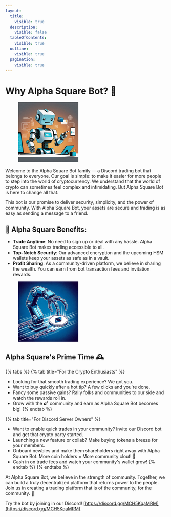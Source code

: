 ```yaml
---
layout:
  title:
    visible: true
  description:
    visible: false
  tableOfContents:
    visible: true
  outline:
    visible: true
  pagination:
    visible: true
---
```


# Why Alpha Square Bot? 🚀

<figure><img src=".gitbook/assets/download (3).png" alt="" width="188"><figcaption></figcaption></figure>

Welcome to the Alpha Square Bot family — a Discord trading bot that belongs to everyone. Our goal is simple: to make it easier for more people to step into the world of cryptocurrency. We understand that the world of crypto can sometimes feel complex and intimidating. But Alpha Square Bot is here to change all that.

This bot is our promise to deliver security, simplicity, and the power of community. With Alpha Square Bot, your assets are secure and trading is as easy as sending a message to a friend.



## 🌟 Alpha Square Benefits:

* **Trade Anytime**: No need to sign up or deal with any hassle. Alpha Square Bot makes trading accessible to all.
* **Top-Notch Security**: Our advanced encryption and the upcoming HSM wallets keep your assets as safe as in a vault.
* **Profit Sharing**: As a community-driven platform, we believe in sharing the wealth. You can earn from bot transaction fees and invitation rewards.

<figure><img src=".gitbook/assets/Unknow2.webp" alt="" width="188"><figcaption></figcaption></figure>

## **Alpha Square's Prime Time** 🕰️

{% tabs %}
{% tab title="For the Crypto Enthusiasts" %}
* Looking for that smooth trading experience? We got you.
* Want to buy quickly after a hot tip? A few clicks and you're done.
* Fancy some passive gains? Rally folks and communities to our side and watch the rewards roll in.
* Grow with the 𝜶² community and earn as Alpha Square Bot becomes big!
{% endtab %}

{% tab title="For Discord Server Owners" %}
* Want to enable quick trades in your community? Invite our Discord bot and get that crypto party started.
* Launching a new feature or collab? Make buying tokens a breeze for your members.
* Onboard newbies and make them shareholders right away with Alpha Square Bot. More coin holders = More community clout! 💪
* Cash in on trade fees and watch your community's wallet grow!
{% endtab %}
{% endtabs %}



At Alpha Square Bot, we believe in the strength of community. Together, we can build a truly decentralized platform that returns power to the people. Join us in creating a trading platform that is of the community, for the community. 🌱



Try the bot by joining in our Discord! [https://discord.gg/MCH5KqaMRM](https://discord.gg/MCH5KqaMRM)
